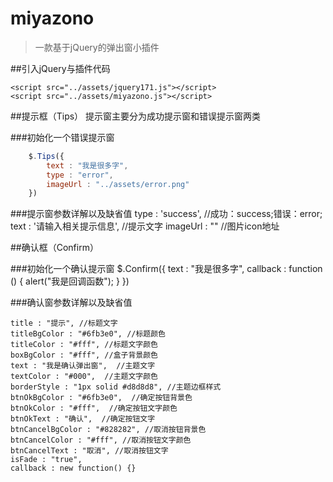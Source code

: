 # miyazono
>一款基于jQuery的弹出窗小插件

##引入jQuery与插件代码

	<script src="../assets/jquery171.js"></script>
    <script src="../assets/miyazono.js"></script>

##提示框（Tips）
提示窗主要分为成功提示窗和错误提示窗两类

###初始化一个错误提示窗
```javascript
    $.Tips({
		text : "我是很多字",
		type : "error",
		imageUrl : "../assets/error.png"
	})
```
###提示窗参数详解以及缺省值
	type : 'success',    //成功：success;错误：error;
    text : '请输入相关提示信息',  //提示文字
    imageUrl : ""   //图片icon地址

##确认框（Confirm）

###初始化一个确认提示窗
	$.Confirm({
		text : "我是很多字",
		callback : function () {
		alert("我是回调函数");
		}
	})

###确认窗参数详解以及缺省值

	title : "提示", //标题文字
    titleBgColor : "#6fb3e0", //标题颜色
    titleColor : "#fff", //标题文字颜色
    boxBgColor : "#fff", //盒子背景颜色
 	text : "我是确认弹出窗",  //主题文字
    textColor : "#000",  //主题文字颜色
    borderStyle : "1px solid #d8d8d8", //主题边框样式
    btnOkBgColor : "#6fb3e0",  //确定按钮背景色
    btnOkColor : "#fff",  //确定按钮文字颜色
    btnOkText : "确认",  //确定按钮文字
    btnCancelBgColor : "#828282", //取消按钮背景色
    btnCancelColor : "#fff", //取消按钮文字颜色
    btnCancelText : "取消", //取消按钮文字
    isFade : "true",
 	callback : new function() {} 			
